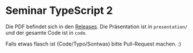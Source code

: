 # Seminar TypeScript 2
Die PDF befindet sich in den [Releases](https://github.com/nikeee/typescript2-seminar-de/releases). Die Präsentation ist in `presentation/` und der gesamte Code ist in `code`.

Falls etwas flasch ist (Code/Typo/Sontwas) bitte Pull-Request machen. :)
